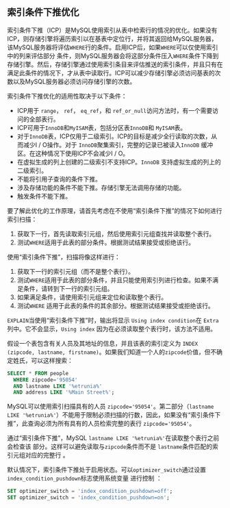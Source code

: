 ## 索引条件下推优化

索引条件下推（ICP）是MySQL使用索引从表中检索行的情况的优化。如果没有ICP，则存储引擎将遍历索引以在基表中定位行，并将其返回给MySQL服务器，该MySQL服务器将评估`WHERE`行的条件。启用ICP后，如果`WHERE`可以仅使用索引中的列来评估部分 条件，则MySQL服务器会将这部分条件压入`WHERE`条件下降到存储引擎。然后，存储引擎通过使用索引条目来评估推送的索引条件，并且只有在满足此条件的情况下，才从表中读取行。ICP可以减少存储引擎必须访问基表的次数以及MySQL服务器必须访问存储引擎的次数。

索引条件下推优化的适用性取决于以下条件：

- ICP用于 `range`， `ref`， `eq_ref`，和 `ref_or_null`访问方法时，有一个需要访问的全部表行。
- ICP可用于`InnoDB`和`MyISAM`表，包括分区表`InnoDB`和 `MyISAM`表。
- 对于`InnoDB`表，ICP仅用于二级索引。ICP的目标是减少全行读取的次数，从而减少I / O操作。对于 `InnoDB`聚集索引，完整的记录已被读入`InnoDB` 缓冲区。在这种情况下使用ICP不会减少I / O。
- 在虚拟生成的列上创建的二级索引不支持ICP。`InnoDB` 支持虚拟生成的列上的二级索引。
- 不能将引用子查询的条件下推。
- 涉及存储功能的条件不能下推。存储引擎无法调用存储的功能。
- 触发条件不能下推。

要了解此优化的工作原理，请首先考虑在不使用“索引条件下推”的情况下如何进行索引扫描：

1. 获取下一行，首先读取索引元组，然后使用索引元组查找并读取整个表行。
2. 测试`WHERE`适用于此表的部分条件。根据测试结果接受或拒绝该行。

使用“索引条件下推”，扫描将像这样进行：

1. 获取下一行的索引元组（而不是整个表行）。
2. 测试`WHERE`适用于此表的部分条件，并且只能使用索引列进行检查。如果不满足条件，请转到下一行的索引元组。
3. 如果满足条件，请使用索引元组来定位和读取整个表行。
4. 测试`WHERE` 适用于此表的条件的其余部分。根据测试结果接受或拒绝该行。

`EXPLAIN`当使用“索引条件下推”时，输出将显示 `Using index condition`在 `Extra`列中。它不会显示，`Using index` 因为在必须读取整个表行时，该方法不适用。

假设一个表包含有关人员及其地址的信息，并且该表的索引定义为 `INDEX (zipcode, lastname, firstname)`。如果我们知道一个人的`zipcode`价值，但不确定姓氏，可以这样搜索：

```sql
SELECT * FROM people
  WHERE zipcode='95054'
  AND lastname LIKE '%etrunia%'
  AND address LIKE '%Main Street%';
```

MySQL可以使用索引扫描具有的人员 `zipcode='95054'`。第二部分（`lastname LIKE '%etrunia%'`）不能用于限制必须扫描的行数，因此，如果没有“索引条件下推”，此查询必须为所有具有的人员检索完整的表行 `zipcode='95054'`。

通过“索引条件下推”，MySQL `lastname LIKE '%etrunia%'`在读取整个表行之前会检查该 部分。这样可以避免读取与`zipcode`条件而不是 `lastname`条件匹配的索引元组对应的完整行 。

默认情况下，索引条件下推处于启用状态。可以`optimizer_switch`通过设置`index_condition_pushdown`标志使用系统变量 进行控制 ：

```sql
SET optimizer_switch = 'index_condition_pushdown=off';
SET optimizer_switch = 'index_condition_pushdown=on';
```

